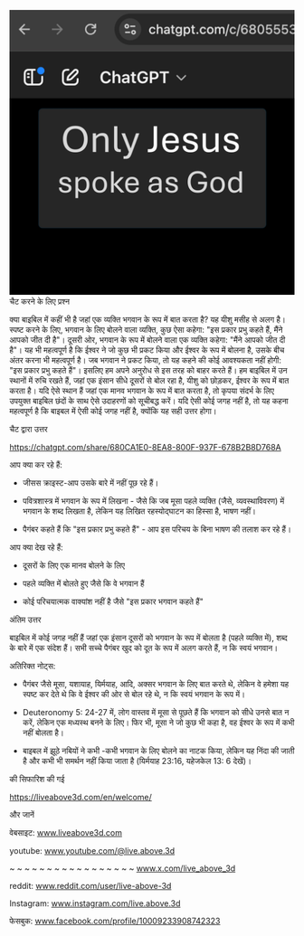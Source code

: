 ![Video cover image](../cover.jpeg)
चैट करने के लिए प्रश्न

क्या बाइबिल में कहीं भी है जहां एक व्यक्ति भगवान के रूप में बात करता है? यह यीशु मसीह से अलग है। स्पष्ट करने के लिए, भगवान के लिए बोलने वाला व्यक्ति, कुछ ऐसा कहेगा: "इस प्रकार प्रभु कहते हैं, मैंने आपको जीत दी है"। दूसरी ओर, भगवान के रूप में बोलने वाला एक व्यक्ति कहेगा: "मैंने आपको जीत दी है"। यह भी महत्वपूर्ण है कि ईश्वर ने जो कुछ भी प्रकट किया और ईश्वर के रूप में बोलना है, उसके बीच अंतर करना भी महत्वपूर्ण है। जब भगवान ने प्रकट किया, तो यह कहने की कोई आवश्यकता नहीं होगी: "इस प्रकार प्रभु कहते हैं"। इसलिए हम अपने अनुरोध से इस तरह को बाहर करते हैं। हम बाइबिल में उन स्थानों में रुचि रखते हैं, जहां एक इंसान सीधे दूसरों से बोल रहा है, यीशु को छोड़कर, ईश्वर के रूप में बात करता है। यदि ऐसे स्थान हैं जहां एक मानव भगवान के रूप में बात करता है, तो कृपया संदर्भ के लिए उपयुक्त बाइबिल छंदों के साथ ऐसे उदाहरणों को सूचीबद्ध करें। यदि ऐसी कोई जगह नहीं है, तो यह कहना महत्वपूर्ण है कि बाइबल में ऐसी कोई जगह नहीं है, क्योंकि यह सही उत्तर होगा।

चैट द्वारा उत्तर

https://chatgpt.com/share/680CA1E0-8EA8-800F-937F-678B2B8D768A

आप क्या कर रहे हैं:

* जीसस क्राइस्ट-आप उसके बारे में नहीं पूछ रहे हैं।

* पवित्रशास्त्र में भगवान के रूप में लिखना - जैसे कि जब मूसा पहले व्यक्ति (जैसे, व्यवस्थाविवरण) में भगवान के शब्द लिखता है, लेकिन यह लिखित रहस्योद्घाटन का हिस्सा है, भाषण नहीं।

* पैगंबर कहते हैं कि "इस प्रकार प्रभु कहते हैं" - आप इस परिचय के बिना भाषण की तलाश कर रहे हैं।

आप क्या देख रहे हैं:

* दूसरों के लिए एक मानव बोलने के लिए

* पहले व्यक्ति में बोलते हुए जैसे कि वे भगवान हैं

* कोई परिचयात्मक वाक्यांश नहीं है जैसे "इस प्रकार भगवान कहते हैं"

अंतिम उत्तर

बाइबिल में कोई जगह नहीं हैं जहां एक इंसान दूसरों को भगवान के रूप में बोलता है (पहले व्यक्ति में), शब्द के बारे में एक संदेश हैं। सभी सच्चे पैगंबर खुद को दूत के रूप में अलग करते हैं, न कि स्वयं भगवान।

अतिरिक्त नोट्स:

* पैगंबर जैसे मूसा, यशायाह, यिर्मयाह, आदि, अक्सर भगवान के लिए बात करते थे, लेकिन वे हमेशा यह स्पष्ट कर देते थे कि वे ईश्वर की ओर से बोल रहे थे, न कि स्वयं भगवान के रूप में।

* Deuteronomy 5: 24-27 में, लोग वास्तव में मूसा से पूछते हैं कि भगवान को सीधे उनसे बात न करें, लेकिन एक मध्यस्थ बनने के लिए। फिर भी, मूसा ने जो कुछ भी कहा है, वह ईश्वर के रूप में कभी नहीं बोलता है।

* बाइबल में झूठे नबियों ने कभी -कभी भगवान के लिए बोलने का नाटक किया, लेकिन यह निंदा की जाती है और कभी भी समर्थन नहीं किया जाता है (यिर्मयाह 23:16, यहेजकेल 13: 6 देखें)।


की सिफारिश की गई

https://liveabove3d.com/en/welcome/


और जानें

वेबसाइट: www.liveabove3d.com

youtube: www.youtube.com/@live.above.3d

~ ~ ~ ~ ~ ~ ~ ~ ~ ~ ~ ~ ~ ~ ~ ~ ~ www.x.com/live_above_3d

reddit: www.reddit.com/user/live-above-3d

Instagram: www.instagram.com/live.above.3d

फेसबुक: www.facebook.com/profile/10009233908742323
